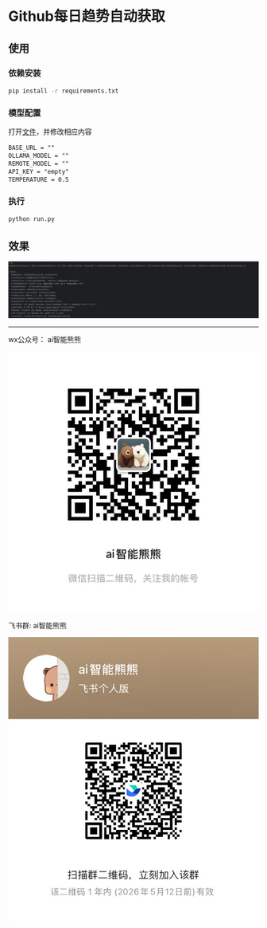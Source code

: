# Github每日趋势自动获取

## 使用

### 依赖安装

```bash
pip install -r requirements.txt
```

### 模型配置

打开[文件](llms.py)，并修改相应内容

```
BASE_URL = ""
OLLAMA_MODEL = ""
REMOTE_MODEL = ""
API_KEY = "empty"
TEMPERATURE = 0.5
```

### 执行

```bash
python run.py
```

## 效果

![img.png](assets/result.png)

---

wx公众号： ai智能熊熊

![img.png](assets/img.png)

飞书群: ai智能熊熊

![img.png](assets/qun.jpg)